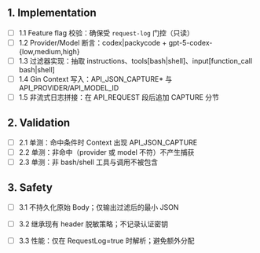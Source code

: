## 1. Implementation
- [ ] 1.1 Feature flag 校验：确保受 `request-log` 门控（只读）
- [ ] 1.2 Provider/Model 断言：codex|packycode + gpt-5-codex-{low,medium,high}
- [ ] 1.3 过滤器实现：抽取 instructions、tools[bash|shell]、input[function_call bash|shell]
- [ ] 1.4 Gin Context 写入：API_JSON_CAPTURE* 与 API_PROVIDER/API_MODEL_ID
- [ ] 1.5 非流式日志拼接：在 API_REQUEST 段后追加 CAPTURE 分节

## 2. Validation
- [ ] 2.1 单测：命中条件时 Context 出现 API_JSON_CAPTURE
- [ ] 2.2 单测：非命中（provider 或 model 不符）不产生捕获
- [ ] 2.3 单测：非 bash/shell 工具与调用不被包含

## 3. Safety
- [ ] 3.1 不持久化原始 Body；仅输出过滤后的最小 JSON
- [ ] 3.2 继承现有 header 脱敏策略；不记录认证密钥
- [ ] 3.3 性能：仅在 RequestLog=true 时解析；避免额外分配

